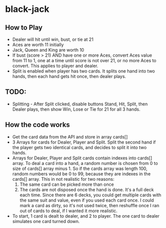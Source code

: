 # black-jack

## How to Play

- Dealer will hit until win, bust, or tie at 21
- Aces are worth 11 initially
- Jack, Queen and King are worth 10
- If bust (score > 21) AND have one or more Aces,
  convert Aces value from 11 to 1,
  one at a time until score is not over 21,
  or no more Aces to convert.
  This applies to player and dealer.
- Split is enabled when player has two cards.
  It splits one hand into two hands,
  then each hand gets hit once, then dealer plays.

## TODO:

- Splitting - After Split clicked, disable buttons Stand, Hit, Split,
  then Dealer plays, then show Win, Lose or Tie for 21 for all 3 hands.

## How the code works

- Get the card data from the API and store in array cards[]
- 3 Arrays for cards for Dealer, Player and Split.
  Split the second hand if the player gets two identical cards,
  and decides to split it into two hands.
- Arrays for Dealer, Player and Split cards contain indexes into cards[] array.
  To deal a card into a hand, a random number is chosen from 0 to size of cards[] array minus 1.
  So if the cards array was length 100, random numbers would be 0 to 99,
  because they are indexes in the cards[] array.
  This in not realistic for two reasons:
  1. The same card can be picked more than once
  2. The cards are not disposed once the hand is done. It's a full deck each time.
  Since there are 6 decks, you could get multiple cards with the same suit and value,
  even if you used each card once. I could mark a card as dirty, so it's not used twice,
  then reshuffle once I ran out of cards to deal, if I wanted it more realistic.
- To start, 1 card is dealt to dealer, and 2 to player.
  The one card to dealer simulates one card turned down.
